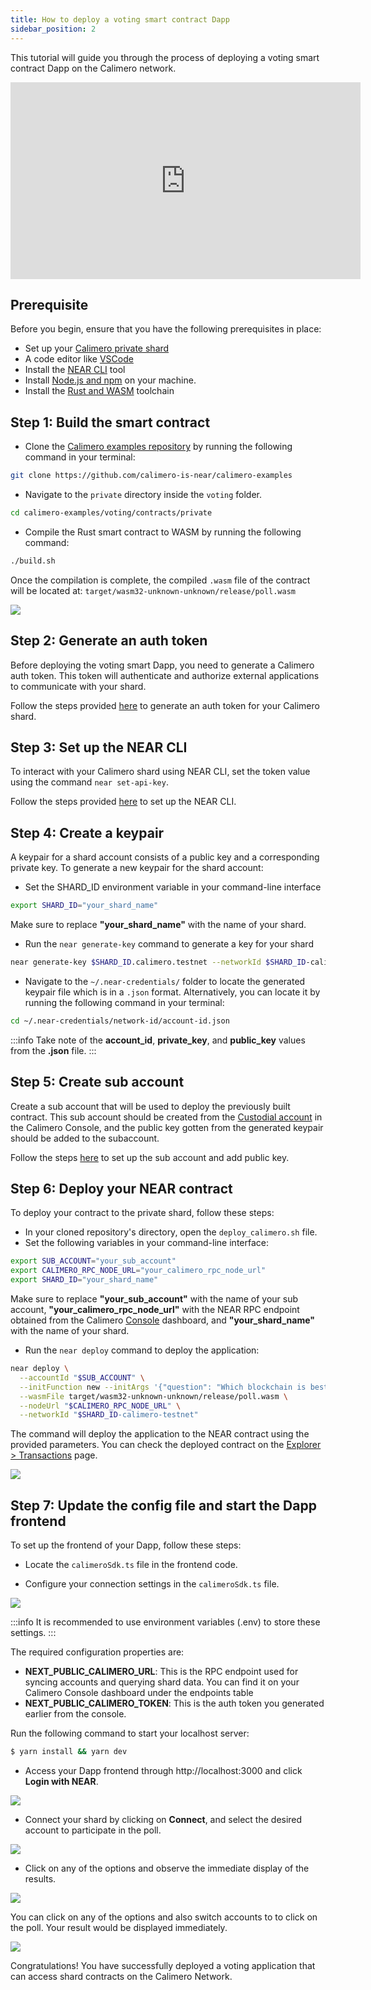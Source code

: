 ```yaml
---
title: How to deploy a voting smart contract Dapp
sidebar_position: 2
---
```


This tutorial will guide you through the process of deploying a voting smart contract Dapp on the Calimero network.

<div align="center"><iframe width="560" height="315" src="https://www.youtube.com/embed/cP26c9Da4CA" title="YouTube video player" frameborder="0" allow="accelerometer; autoplay; clipboard-write; encrypted-media; gyroscope; picture-in-picture; web-share" allowfullscreen></iframe></div>

## Prerequisite

Before you begin, ensure that you have the following prerequisites in place:

- Set up your [Calimero private shard](/docs/getting-started/signup.md)
- A code editor like [VSCode](https://code.visualstudio.com/download)
- Install the [NEAR CLI](https://docs.near.org/tools/near-cli#setup) tool
- Install [Node.js and npm](https://docs.npmjs.com/downloading-and-installing-node-js-and-npm) on your machine.
- Install the [Rust and WASM](https://docs.near.org/develop/contracts/introduction#rust-and-wasm) toolchain

## Step 1: Build the smart contract

- Clone the [Calimero examples repository](https://github.com/calimero-is-near/calimero-examples) by running the following command in your terminal:

```bash
git clone https://github.com/calimero-is-near/calimero-examples
```

- Navigate to the `private` directory inside the `voting` folder.

```bash
cd calimero-examples/voting/contracts/private
```

- Compile the Rust smart contract to WASM by running the following command:

```bash
./build.sh
```

Once the compilation is complete, the compiled `.wasm` file of the contract will be located at:
`target/wasm32-unknown-unknown/release/poll.wasm`

![](../../static/img/voting_wasm.png)

## Step 2: Generate an auth token

Before deploying the voting smart Dapp, you need to generate a Calimero auth token. This token will authenticate and authorize external applications to communicate with your shard.

Follow the steps provided [here](/docs/console/generate_token.md) to generate an auth token for your Calimero shard.

## Step 3: Set up the NEAR CLI

To interact with your Calimero shard using NEAR CLI, set the token value using the command `near set-api-key`.

Follow the steps provided [here](/interact/cli#set-up-the-near-cli-to-access-the-shard-via-cli) to set up the NEAR CLI.

## Step 4: Create a keypair

A keypair for a shard account consists of a public key and a corresponding private key. To generate a new keypair for the shard account:

- Set the SHARD_ID environment variable in your command-line interface

```bash
export SHARD_ID="your_shard_name"
```

Make sure to replace **"your_shard_name"** with the name of your shard.

- Run the `near generate-key` command to generate a key for your shard

```bash
near generate-key $SHARD_ID.calimero.testnet --networkId $SHARD_ID-calimero-testnet
```

- Navigate to the `~/.near-credentials/` folder to locate the generated keypair file which is in a `.json` format. Alternatively, you can locate it by running the following command in your terminal:

```bash
cd ~/.near-credentials/network-id/account-id.json
```

:::info
Take note of the **account_id**, **private_key**, and **public_key** values from the **.json** file.
:::

## Step 5: Create sub account

Create a sub account that will be used to deploy the previously built contract. This sub account should be created from the [Custodial account](/console/custodial#create-custodial-account) in the Calimero Console, and the public key gotten from the generated keypair should be added to the subaccount.

Follow the steps [here](https://docs.calimero.network/console/custodial#custodial-account) to set up the sub account and add public key.

## Step 6: Deploy your NEAR contract

To deploy your contract to the private shard, follow these steps:

- In your cloned repository's directory, open the `deploy_calimero.sh` file.
- Set the following variables in your command-line interface:

```bash
export SUB_ACCOUNT="your_sub_account"
export CALIMERO_RPC_NODE_URL="your_calimero_rpc_node_url"
export SHARD_ID="your_shard_name"
```

Make sure to replace **"your_sub_account"** with the name of your sub account, **"your_calimero_rpc_node_url"** with the NEAR RPC endpoint obtained from the Calimero [Console](https://app.calimero.network/dashboard) dashboard, and **"your_shard_name"** with the name of your shard.

- Run the `near deploy` command to deploy the application:

```bash
near deploy \
  --accountId "$SUB_ACCOUNT" \
  --initFunction new --initArgs '{"question": "Which blockchain is best?", "options": ["NEAR","Bitcoin"]}' \
  --wasmFile target/wasm32-unknown-unknown/release/poll.wasm \
  --nodeUrl "$CALIMERO_RPC_NODE_URL" \
  --networkId "$SHARD_ID-calimero-testnet"
```

The command will deploy the application to the NEAR contract using the provided parameters. You can check the deployed contract on the [Explorer > Transactions](https://app.calimero.network/dashboard/explorer/transactions) page.

![](../../static/img/voting_tranactions.png)

## Step 7: Update the config file and start the Dapp frontend

To set up the frontend of your Dapp, follow these steps:

- Locate the `calimeroSdk.ts` file in the frontend code.

- Configure your connection settings in the `calimeroSdk.ts` file.

![](../../static/img/calimero.sdk.png)


:::info
It is recommended to use environment variables (.env) to store these settings.
:::

The required configuration properties are:
 
- **NEXT_PUBLIC_CALIMERO_URL**: This is the RPC endpoint used for syncing accounts and querying shard data. You can find it on your Calimero Console dashboard under the endpoints table
- **NEXT_PUBLIC_CALIMERO_TOKEN**: This is the auth token you generated earlier from the console.

Run the following command to start your localhost server:

```bash
$ yarn install && yarn dev
```

- Access your Dapp frontend through http://localhost:3000 and click **Login with NEAR**.

![](../../static/img/localhost.png)

- Connect your shard by clicking on **Connect**, and select the desired account to participate in the poll.

![](../../static/img/connect_shard.png)

- Click on any of the options and observe the immediate display of the results.

![](../../static/img/poll.png)

You can click on any of the options and also switch accounts to to click on the poll. Your result would be displayed immediately.

![](../../static/img/poll_options.png)

Congratulations! You have successfully deployed a voting application that can access shard contracts on the Calimero Network.
